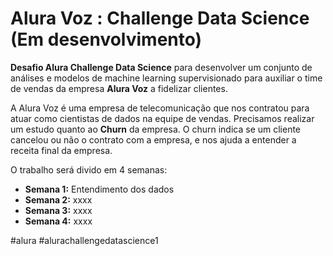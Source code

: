 # Alura Voz : Challenge Data Science (Em desenvolvimento)
**Desafio Alura Challenge Data Science** para desenvolver um conjunto de análises e modelos de machine learning supervisionado para auxiliar o time de vendas da empresa **Alura Voz** a fidelizar clientes. 

A Alura Voz é uma empresa de telecomunicação que nos contratou para atuar como cientistas de dados na equipe de vendas. Precisamos realizar um estudo quanto ao **Churn** da empresa. O churn indica se um cliente cancelou ou não o contrato com a empresa, e nos ajuda a entender a receita final da empresa.

O trabalho será divido em 4 semanas:
- **Semana 1:** Entendimento dos dados
- **Semana 2:** xxxx
- **Semana 3:** xxxx
- **Semana 4:** xxxx

#alura #alurachallengedatascience1
